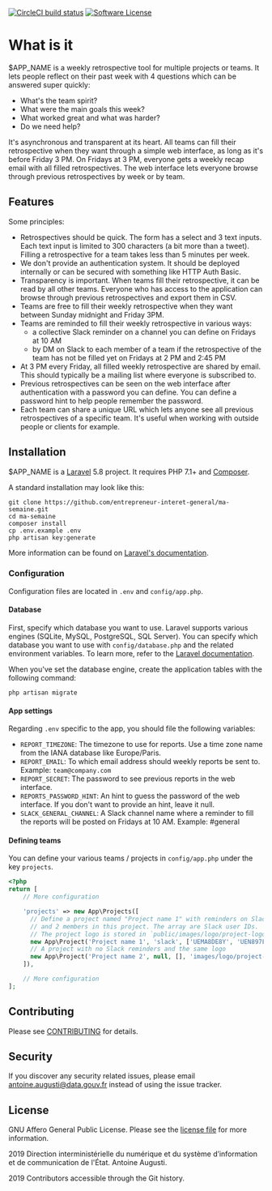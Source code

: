 [![CircleCI build status](https://img.shields.io/circleci/project/github/entrepreneur-interet-general/ma-semaine.svg?style=flat-square)](https://circleci.com/gh/entrepreneur-interet-general/ma-semaine)
[![Software License](https://img.shields.io/badge/License-AGPL-orange.svg?style=flat-square)](https://github.com/entrepreneur-interet-general/ma-semaine/blob/master/LICENSE)

# What is it
$APP_NAME is a weekly retrospective tool for multiple projects or teams. It lets people reflect on their past week with 4 questions which can be answered super quickly:
- What's the team spirit?
- What were the main goals this week?
- What worked great and what was harder?
- Do we need help?

It's asynchronous and transparent at its heart. All teams can fill their retrospective when they want through a simple web interface, as long as it's before Friday 3 PM. On Fridays at 3 PM, everyone gets a weekly recap email with all filled retrospectives. The web interface lets everyone browse through previous retrospectives by week or by team.

## Features
Some principles:
- Retrospectives should be quick. The form has a select and 3 text inputs. Each text input is limited to 300 characters (a bit more than a tweet). Filling a retrospective for a team takes less than 5 minutes per week.
- We don't provide an authentication system. It should be deployed internally or can be secured with something like HTTP Auth Basic.
- Transparency is important. When teams fill their retrospective, it can be read by all other teams. Everyone who has access to the application can browse through previous retrospectives and export them in CSV.
- Teams are free to fill their weekly retrospective when they want between Sunday midnight and Friday 3PM.
- Teams are reminded to fill their weekly retrospective in various ways:
    - a collective Slack reminder on a channel you can define on Fridays at 10 AM
    - by DM on Slack to each member of a team if the retrospective of the team has not be filled yet on Fridays at 2 PM and 2:45 PM
- At 3 PM every Friday, all filled weekly retrospective are shared by email. This should typically be a mailing list where everyone is subscribed to.
- Previous retrospectives can be seen on the web interface after authentication with a password you can define. You can define a password hint to help people remember the password.
- Each team can share a unique URL which lets anyone see all previous retrospectives of a specific team. It's useful when working with outside people or clients for example.

## Installation
$APP_NAME is a [Laravel](https://laravel.com) 5.8 project. It requires PHP 7.1+ and [Composer](https://getcomposer.org).

A standard installation may look like this:
```
git clone https://github.com/entrepreneur-interet-general/ma-semaine.git
cd ma-semaine
composer install
cp .env.example .env
php artisan key:generate
```

More information can be found on [Laravel's documentation](https://laravel.com/docs/5.8#installation).

### Configuration
Configuration files are located in `.env` and `config/app.php`.

#### Database
First, specify which database you want to use. Laravel supports various engines (SQLite, MySQL, PostgreSQL, SQL Server). You can specify which database you want to use with `config/database.php` and the related environment variables. To learn more, refer to the [Laravel documentation](https://laravel.com/docs/5.8/database#configuration).

When you've set the database engine, create the application tables with the following command:
```
php artisan migrate
```

#### App settings
Regarding `.env` specific to the app, you should file the following variables:

- `REPORT_TIMEZONE`: The timezone to use for reports. Use a time zone name from the IANA database like Europe/Paris.
- `REPORT_EMAIL`: To which email address should weekly reports be sent to. Example: `team@company.com`
- `REPORT_SECRET`: The password to see previous reports in the web interface.
- `REPORTS_PASSWORD_HINT`: An hint to guess the password of the web interface. If you don't want to provide an hint, leave it null.
- `SLACK_GENERAL_CHANNEL`: A Slack channel name where a reminder to fill the reports will be posted on Fridays at 10 AM. Example: #general

#### Defining teams
You can define your various teams / projects in `config/app.php` under the key `projects`.

```php
<?php
return [
    // More configuration

    'projects' => new App\Projects([
      // Define a project named "Project name 1" with reminders on Slack
      // and 2 members in this project. The array are Slack user IDs.
      // The project logo is stored in `public/images/logo/project-logo.png`
      new App\Project('Project name 1', 'slack', ['UEMA8DE8Y', 'UEN897F5K'], 'images/logo/project-logo.png'),
      // A project with no Slack reminders and the same logo
      new App\Project('Project name 2', null, [], 'images/logo/project-logo.png'),
    ]),

    // More configuration
];
```

## Contributing
Please see [CONTRIBUTING](CONTRIBUTING.md) for details.

## Security
If you discover any security related issues, please email antoine.augusti@data.gouv.fr instead of using the issue tracker.

## License
GNU Affero General Public License. Please see the [license file](LICENSE) for more information.

2019 Direction interministérielle du numérique et du système d’information et de communication de l'État. Antoine Augusti.

2019 Contributors accessible through the Git history.
